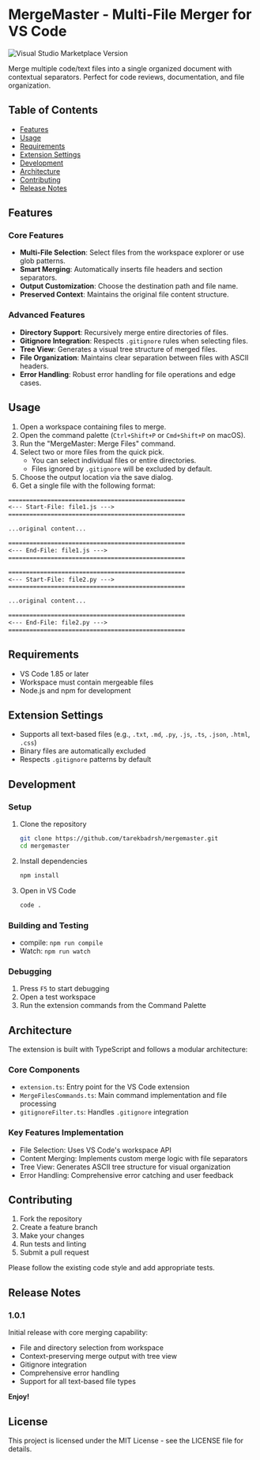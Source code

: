 # MergeMaster - Multi-File Merger for VS Code

![Visual Studio Marketplace Version](https://img.shields.io/visual-studio-marketplace/v/tarekbadrsh.mergemaster)

Merge multiple code/text files into a single organized document with contextual separators. Perfect for code reviews, documentation, and file organization.

## Table of Contents
- [Features](#features)
- [Usage](#usage)
- [Requirements](#requirements)
- [Extension Settings](#extension-settings)
- [Development](#development)
- [Architecture](#architecture)
- [Contributing](#contributing)
- [Release Notes](#release-notes)

## Features

### Core Features
- **Multi-File Selection**: Select files from the workspace explorer or use glob patterns.
- **Smart Merging**: Automatically inserts file headers and section separators.
- **Output Customization**: Choose the destination path and file name.
- **Preserved Context**: Maintains the original file content structure.

### Advanced Features
- **Directory Support**: Recursively merge entire directories of files.
- **Gitignore Integration**: Respects `.gitignore` rules when selecting files.
- **Tree View**: Generates a visual tree structure of merged files.
- **File Organization**: Maintains clear separation between files with ASCII headers.
- **Error Handling**: Robust error handling for file operations and edge cases.

## Usage

1. Open a workspace containing files to merge.
2. Open the command palette (`Ctrl+Shift+P` or `Cmd+Shift+P` on macOS).
3. Run the "MergeMaster: Merge Files" command.
4. Select two or more files from the quick pick.
   - You can select individual files or entire directories.
   - Files ignored by `.gitignore` will be excluded by default.
5. Choose the output location via the save dialog.
6. Get a single file with the following format:

```txt
==================================================
<--- Start-File: file1.js --->
==================================================

...original content...

==================================================
<--- End-File: file1.js --->
==================================================

==================================================
<--- Start-File: file2.py --->
==================================================

...original content...

==================================================
<--- End-File: file2.py --->
==================================================
```

## Requirements

- VS Code 1.85 or later
- Workspace must contain mergeable files
- Node.js and npm for development

## Extension Settings

- Supports all text-based files (e.g., `.txt`, `.md`, `.py`, `.js`, `.ts`, `.json`, `.html`, `.css`)
- Binary files are automatically excluded
- Respects `.gitignore` patterns by default

## Development

### Setup
1. Clone the repository
   ```bash
   git clone https://github.com/tarekbadrsh/mergemaster.git
   cd mergemaster
   ```

2. Install dependencies
   ```bash
   npm install
   ```

3. Open in VS Code
   ```bash
   code .
   ```

### Building and Testing
- compile: `npm run compile`
- Watch: `npm run watch`

### Debugging
1. Press `F5` to start debugging
2. Open a test workspace
3. Run the extension commands from the Command Palette

## Architecture

The extension is built with TypeScript and follows a modular architecture:

### Core Components
- `extension.ts`: Entry point for the VS Code extension
- `MergeFilesCommands.ts`: Main command implementation and file processing
- `gitignoreFilter.ts`: Handles `.gitignore` integration

### Key Features Implementation
- File Selection: Uses VS Code's workspace API
- Content Merging: Implements custom merge logic with file separators
- Tree View: Generates ASCII tree structure for visual organization
- Error Handling: Comprehensive error catching and user feedback

## Contributing

1. Fork the repository
2. Create a feature branch
3. Make your changes
4. Run tests and linting
5. Submit a pull request

Please follow the existing code style and add appropriate tests.

## Release Notes

### 1.0.1

Initial release with core merging capability:

- File and directory selection from workspace
- Context-preserving merge output with tree view
- Gitignore integration
- Comprehensive error handling
- Support for all text-based file types

**Enjoy!**

## License

This project is licensed under the MIT License - see the LICENSE file for details.
